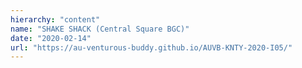 ```yaml
---
hierarchy: "content"
name: "SHAKE SHACK (Central Square BGC)"
date: "2020-02-14"
url: "https://au-venturous-buddy.github.io/AUVB-KNTY-2020-I05/"
---
```

